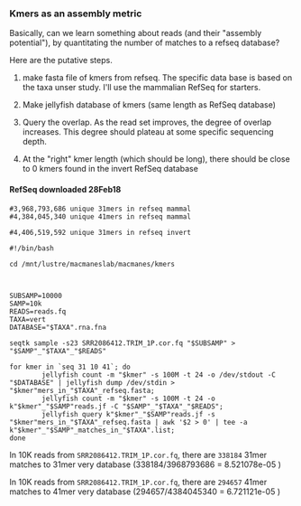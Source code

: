 ### Kmers as an assembly metric

Basically, can we learn something about reads (and their "assembly potential"), by quantitating the number of matches to a refseq database?

Here are the putative steps.

1. make fasta file of kmers from refseq. The specific data base is based on the taxa unser study. I'll use the mammalian RefSeq for starters.

2. Make jellyfish database of kmers (same length as RefSeq database)

3. Query the overlap. As the read set improves, the degree of overlap increases. This degree should plateau at some specific sequencing depth.

4. At the "right" kmer length (which should be long), there should be close to 0 kmers found in the invert RefSeq database

#### RefSeq downloaded 28Feb18

```
#3,968,793,686 unique 31mers in refseq mammal
#4,384,045,340 unique 41mers in refseq mammal

#4,406,519,592 unique 31mers in refseq invert

```


```
#!/bin/bash

cd /mnt/lustre/macmaneslab/macmanes/kmers



SUBSAMP=10000
SAMP=10k
READS=reads.fq
TAXA=vert
DATABASE="$TAXA".rna.fna

seqtk sample -s23 SRR2086412.TRIM_1P.cor.fq "$SUBSAMP" > "$SAMP"_"$TAXA"_"$READS"

for kmer in `seq 31 10 41`; do
        jellyfish count -m "$kmer" -s 100M -t 24 -o /dev/stdout -C "$DATABASE" | jellyfish dump /dev/stdin > "$kmer"mers_in_"$TAXA"_refseq.fasta;
        jellyfish count -m "$kmer" -s 100M -t 24 -o k"$kmer"_"$SAMP"reads.jf -C "$SAMP"_"$TAXA"_"$READS";
        jellyfish query k"$kmer"_"$SAMP"reads.jf -s "$kmer"mers_in_"$TAXA"_refseq.fasta | awk '$2 > 0' | tee -a k"$kmer"_"$SAMP"_matches_in_"$TAXA".list;
done
```

In 10K reads from `SRR2086412.TRIM_1P.cor.fq`, there are `338184` 31mer matches to 31mer very database (338184/3968793686 = 8.521078e-05 )

In 10K reads from `SRR2086412.TRIM_1P.cor.fq`, there are `294657` 41mer matches to 41mer very database (294657/4384045340 = 6.721121e-05 )
